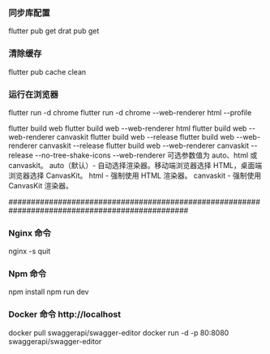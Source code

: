 ### 同步库配置
flutter pub get
drat pub get

### 清除缓存
flutter pub cache clean

### 运行在浏览器
flutter run -d chrome
flutter run -d chrome --web-renderer html --profile

flutter build web 
flutter build web --web-renderer html
flutter build web --web-renderer canvaskit
flutter build web --release
flutter build web --web-renderer canvaskit --release
flutter build web --web-renderer canvaskit --release --no-tree-shake-icons
--web-renderer 可选参数值为 auto、html 或 canvaskit。
auto（默认）- 自动选择渲染器。移动端浏览器选择 HTML，桌面端浏览器选择 CanvasKit。
html - 强制使用 HTML 渲染器。
canvaskit - 强制使用 CanvasKit 渲染器。


################################################################################################

### Nginx 命令
nginx -s quit

### Npm 命令
npm install
npm run dev

### Docker 命令 http://localhost
docker pull swaggerapi/swagger-editor
docker run -d -p 80:8080 swaggerapi/swagger-editor